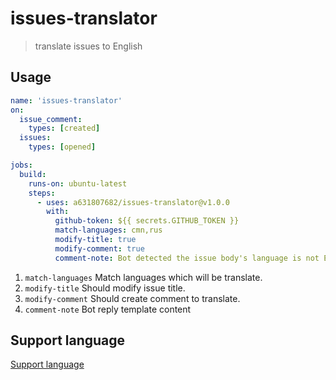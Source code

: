 # issues-translator

> translate issues to English

## Usage

```yaml
name: 'issues-translator'
on:
  issue_comment:
    types: [created]
  issues:
    types: [opened]

jobs:
  build:
    runs-on: ubuntu-latest
    steps:
      - uses: a631807682/issues-translator@v1.0.0
        with:
          github-token: ${{ secrets.GITHUB_TOKEN }}
          match-languages: cmn,rus
          modify-title: true
          modify-comment: true
          comment-note: Bot detected the issue body's language is not English, translate it automatically.
```

1. `match-languages` Match languages which will be translate.
2. `modify-title` Should modify issue title.
3. `modify-comment` Should create comment to translate.
4. `comment-note` Bot reply template content

## Support language

[Support language](Language.md)

